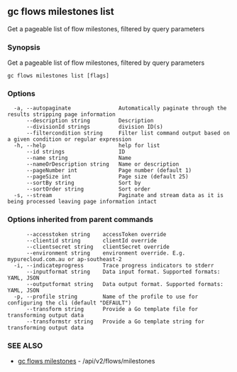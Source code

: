 ## gc flows milestones list

Get a pageable list of flow milestones, filtered by query parameters

### Synopsis

Get a pageable list of flow milestones, filtered by query parameters

```
gc flows milestones list [flags]
```

### Options

```
  -a, --autopaginate               Automatically paginate through the results stripping page information
      --description string         Description
      --divisionId strings         division ID(s)
      --filtercondition string     Filter list command output based on a given condition or regular expression
  -h, --help                       help for list
      --id strings                 ID
      --name string                Name
      --nameOrDescription string   Name or description
      --pageNumber int             Page number (default 1)
      --pageSize int               Page size (default 25)
      --sortBy string              Sort by
      --sortOrder string           Sort order
  -s, --stream                     Paginate and stream data as it is being processed leaving page information intact
```

### Options inherited from parent commands

```
      --accesstoken string    accessToken override
      --clientid string       clientId override
      --clientsecret string   clientSecret override
      --environment string    environment override. E.g. mypurecloud.com.au or ap-southeast-2
  -i, --indicateprogress      Trace progress indicators to stderr
      --inputformat string    Data input format. Supported formats: YAML, JSON
      --outputformat string   Data output format. Supported formats: YAML, JSON
  -p, --profile string        Name of the profile to use for configuring the cli (default "DEFAULT")
      --transform string      Provide a Go template file for transforming output data
      --transformstr string   Provide a Go template string for transforming output data
```

### SEE ALSO

* [gc flows milestones](gc_flows_milestones.html)	 - /api/v2/flows/milestones


